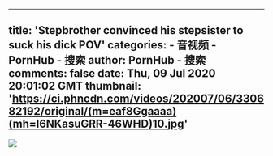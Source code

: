 
---
title: 'Stepbrother convinced his stepsister to suck his dick POV'
categories: 
    - 音视频
    - PornHub - 搜索
author: PornHub - 搜索
comments: false
date: Thu, 09 Jul 2020 20:01:02 GMT
thumbnail: 'https://ci.phncdn.com/videos/202007/06/330682192/original/(m=eaf8Ggaaaa)(mh=l6NKasuGRR-46WHD)10.jpg'
---

<div>   
<img src="https://ci.phncdn.com/videos/202007/06/330682192/original/(m=eaf8Ggaaaa)(mh=l6NKasuGRR-46WHD)10.jpg" referrerpolicy="no-referrer">  
</div>
            